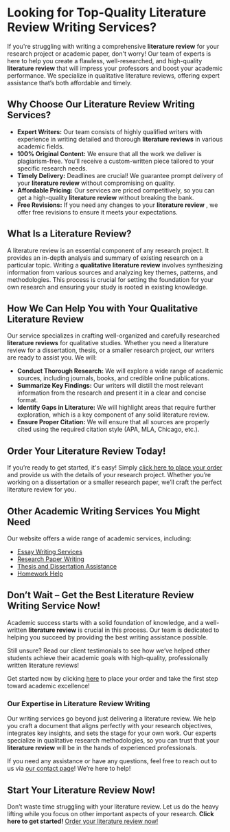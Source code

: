 # Looking for Top-Quality Literature Review Writing Services?

If you're struggling with writing a comprehensive **literature review** for your research project or academic paper, don't worry! Our team of experts is here to help you create a flawless, well-researched, and high-quality **literature review** that will impress your professors and boost your academic performance. We specialize in qualitative literature reviews, offering expert assistance that’s both affordable and timely.

## Why Choose Our Literature Review Writing Services?

- **Expert Writers:** Our team consists of highly qualified writers with experience in writing detailed and thorough **literature reviews** in various academic fields.
- **100% Original Content:** We ensure that all the work we deliver is plagiarism-free. You’ll receive a custom-written piece tailored to your specific research needs.
- **Timely Delivery:** Deadlines are crucial! We guarantee prompt delivery of your **literature review** without compromising on quality.
- **Affordable Pricing:** Our services are priced competitively, so you can get a high-quality **literature review** without breaking the bank.
- **Free Revisions:** If you need any changes to your **literature review** , we offer free revisions to ensure it meets your expectations.

## What Is a Literature Review?

A literature review is an essential component of any research project. It provides an in-depth analysis and summary of existing research on a particular topic. Writing a **qualitative literature review** involves synthesizing information from various sources and analyzing key themes, patterns, and methodologies. This process is crucial for setting the foundation for your own research and ensuring your study is rooted in existing knowledge.

## How We Can Help You with Your Qualitative Literature Review

Our service specializes in crafting well-organized and carefully researched **literature reviews** for qualitative studies. Whether you need a literature review for a dissertation, thesis, or a smaller research project, our writers are ready to assist you. We will:

- **Conduct Thorough Research:** We will explore a wide range of academic sources, including journals, books, and credible online publications.
- **Summarize Key Findings:** Our writers will distill the most relevant information from the research and present it in a clear and concise format.
- **Identify Gaps in Literature:** We will highlight areas that require further exploration, which is a key component of any solid literature review.
- **Ensure Proper Citation:** We will ensure that all sources are properly cited using the required citation style (APA, MLA, Chicago, etc.).

## Order Your Literature Review Today!

If you’re ready to get started, it's easy! Simply [click here to place your order](https://tinyurl.com/topessay?keyword=literature+review+qualitative) and provide us with the details of your research project. Whether you’re working on a dissertation or a smaller research paper, we’ll craft the perfect literature review for you.

## Other Academic Writing Services You Might Need

Our website offers a wide range of academic services, including:

- [Essay Writing Services](https://tinyurl.com/topessay?keyword=literature+review+qualitative)
- [Research Paper Writing](https://tinyurl.com/topessay?keyword=literature+review+qualitative)
- [Thesis and Dissertation Assistance](https://tinyurl.com/topessay?keyword=literature+review+qualitative)
- [Homework Help](https://tinyurl.com/topessay?keyword=literature+review+qualitative)

## Don’t Wait – Get the Best Literature Review Writing Service Now!

Academic success starts with a solid foundation of knowledge, and a well-written **literature review** is crucial in this process. Our team is dedicated to helping you succeed by providing the best writing assistance possible.

Still unsure? Read our client testimonials to see how we’ve helped other students achieve their academic goals with high-quality, professionally written literature reviews!

Get started now by clicking [here](https://tinyurl.com/topessay?keyword=literature+review+qualitative) to place your order and take the first step toward academic excellence!

### Our Expertise in Literature Review Writing

Our writing services go beyond just delivering a literature review. We help you craft a document that aligns perfectly with your research objectives, integrates key insights, and sets the stage for your own work. Our experts specialize in qualitative research methodologies, so you can trust that your **literature review** will be in the hands of experienced professionals.

If you need any assistance or have any questions, feel free to reach out to us via [our contact page](https://tinyurl.com/topessay?keyword=literature+review+qualitative)! We’re here to help!

## Start Your Literature Review Now!

Don’t waste time struggling with your literature review. Let us do the heavy lifting while you focus on other important aspects of your research. **Click here to get started!** [Order your literature review now!](https://tinyurl.com/topessay?keyword=literature+review+qualitative)
